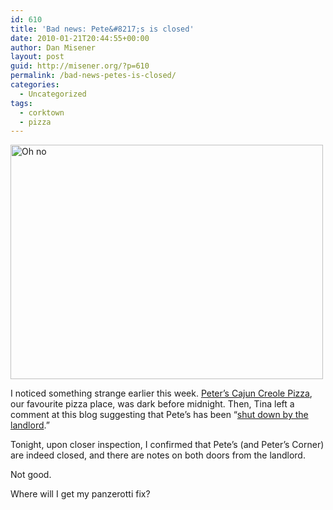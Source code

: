 ```yaml
---
id: 610
title: 'Bad news: Pete&#8217;s is closed'
date: 2010-01-21T20:44:55+00:00
author: Dan Misener
layout: post
guid: http://misener.org/?p=610
permalink: /bad-news-petes-is-closed/
categories:
  - Uncategorized
tags:
  - corktown
  - pizza
---
```

[<img src="http://farm5.static.flickr.com/4037/4294333146_359ba3939b.jpg" alt="Oh no" width="500" height="375" />](http://www.flickr.com/photos/danmisener/4294333146/ "Oh no by Dan Misener, on Flickr")

I noticed something strange earlier this week. [Peter&#8217;s Cajun Creole Pizza](http://www.peterscajunpizza.ca/), our favourite pizza place, was dark before midnight. Then, Tina left a comment at this blog suggesting that Pete&#8217;s has been &#8220;[shut down by the landlord](http://misener.org/archives/502/comment-page-1#comment-14658).&#8221;

Tonight, upon closer inspection, I confirmed that Pete&#8217;s (and Peter&#8217;s Corner) are indeed closed, and there are notes on both doors from the landlord.

Not good.

Where will I get my panzerotti fix?
